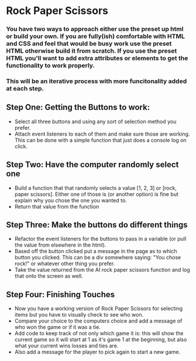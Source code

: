 # Rock Paper Scissors

### You have two ways to approach either use the preset up html or build your own. If you are fully(ish) comfortable with HTML and CSS and feel that would be busy work use the preset HTML otherwise build it from scratch. If you use the preset HTML you'll want to add extra attributes or elements to get the functionality to work properly.
### This will be an iterative process with more funcitonality added at each step.

## Step One: Getting the Buttons to work:

* Select all three buttons and using any sort of selection method you prefer.
* Attach event listeners to each of them and make sure those are working. This can be   done with a simple function that just does a console log on click.

## Step Two: Have the computer randomly select one
* Build a function that that randomly selects a value [1, 2, 3]  or [rock, paper scissors]. Either one of those is (or another option) is fine but explain why you chose the one you wanted to.
* Return that value from the function

## Step Three: Make the buttons do different things
* Refactor the event listeners for the buttons to pass in a variable (or pull the value from elsewhere in the html). 
* Based off the button clicked put a message in the page as to which button you clicked. This can be a div somewhere saying: "You chose rock!" or whatever other thing you prefer.
* Take the value returned from the AI rock paper scissors function and log that onto the screen as well.

## Step Four: Finishing Touches
* Now you have a working version of Rock Paper Scissors for selecting items but you have to visually check to see who won. 
* Compare your choice to the computers choice and add a message of who won the game or if it was a tie.
* Add code to keep track of not only which game it is: this will show the current game so it will start at 1 as it's game 1 at the beginning,  but also what your current wins losses and ties are. 
* Also add a message for the player to pick again to start a new game.